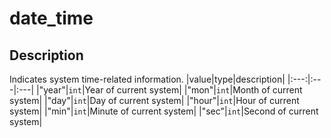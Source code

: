 ﻿# date_time

## Description

Indicates system time-related information.
|value|type|description|
|:---:|:---|:---|
|"year"|`int`|Year of current system|
|"mon"|`int`|Month of current system|
|"day"|`int`|Day of current system|
|"hour"|`int`|Hour of current system|
|"min"|`int`|Minute of current system|
|"sec"|`int`|Second of current system|
